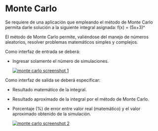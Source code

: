 # Monte Carlo
Se requiere de una aplicación que empleando el método de Monte Carlo permita darle solución a la siguiente integral asignada: f(x) = (5x+3)ˣ

El método de Monte Carlo permite, valiéndose del manejo de números aleatorios, resolver problemas matemáticos simples y complejos.

Como interfaz de entrada se deberá:
- Ingresar solamente el número de simulaciones.

  [![monte carlo screenshot 1](https://i.postimg.cc/9MSCNq77/monte-carlo-1.png)](https://postimg.cc/S2WBnRVS)
  
Como interfaz de salida se deberá especificar:
- Resultado matemático de la integral.
- Resultado aproximado de la integral por el método de Monte Carlo.
- Porcentaje (%) de error entre valor real (matemático) y el valor aproximado obtenido de la simulación.

  [![monte carlo screenshot 2](https://i.postimg.cc/0jwPg2Yr/monte-carlo-2.png)](https://postimg.cc/kRqkKChd)

